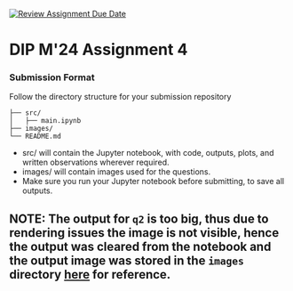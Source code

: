 [![Review Assignment Due Date](https://classroom.github.com/assets/deadline-readme-button-22041afd0340ce965d47ae6ef1cefeee28c7c493a6346c4f15d667ab976d596c.svg)](https://classroom.github.com/a/JwdNF69Y)
# DIP M'24 Assignment 4
### Submission Format

Follow the directory structure for your submission repository
```
├── src/
│   ├── main.ipynb
├── images/
└── README.md
```

- src/ will contain the Jupyter notebook, with code, outputs, plots, and written observations wherever required.
- images/ will contain images used for the questions.
- Make sure you run your Jupyter notebook before submitting, to save all outputs.

## NOTE: The output for `q2` is too big, thus due to rendering issues the image is not visible, hence the output was cleared from the notebook and the output image was stored in the `images` directory [here](images/q2_output_experiment.png) for reference.